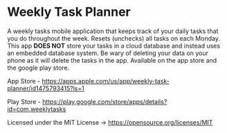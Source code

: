 # Weekly Task Planner
A weekly tasks mobile application that keeps track of your daily
 tasks that you do throughout the week. Resets (unchecks) all tasks on each Monday. This app **DOES NOT** store your tasks in a cloud database and instead uses an embedded database system. Be wary of deleting your data on your phone as it will delete the tasks in the app. Available on the app store and the google play store.

App Store - https://apps.apple.com/us/app/weekly-task-planner/id1475793415?ls=1

Play Store - https://play.google.com/store/apps/details?id=com.weeklytasks

Licensed under the MIT License -> https://opensource.org/licenses/MIT
